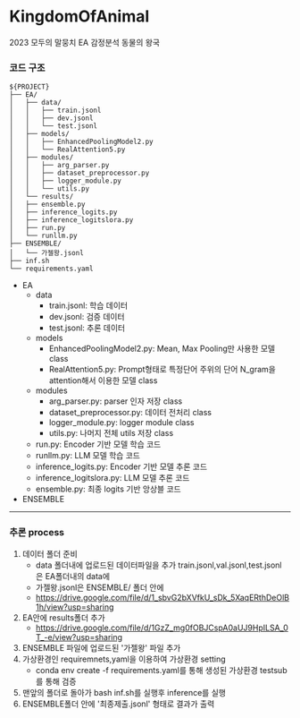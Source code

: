 # KingdomOfAnimal
2023 모두의 말뭉치 EA 감정분석 동물의 왕국

### 코드 구조

```
${PROJECT}
├── EA/
│   ├── data/
│   │   ├── train.jsonl
│   │   ├── dev.jsonl
│   │   └── test.jsonl
│   ├── models/
│   │   ├── EnhancedPoolingModel2.py
│   │   └── RealAttention5.py
│   ├── modules/
│   │   ├── arg_parser.py
│   │   ├── dataset_preprocessor.py
│   │   ├── logger_module.py
│   │   └── utils.py
│   └── results/
│   ├── ensemble.py
│   ├── inference_logits.py
│   ├── inference_logitslora.py
│   ├── run.py
│   └── runllm.py
├── ENSEMBLE/
│   └── 가젤왕.jsonl
├── inf.sh
└── requirements.yaml
```

- EA
    - data
      - train.jsonl: 학습 데이터
      - dev.jsonl: 검증 데이터
      - test.jsonl: 추론 데이터
    - models
      - EnhancedPoolingModel2.py: Mean, Max Pooling만 사용한 모델 class
      - RealAttention5.py: Prompt형태로 특정단어 주위의 단어 N_gram을 attention해서 이용한 모델 class
    - modules
      - arg_parser.py: parser 인자 저장 class
      - dataset_preprocessor.py: 데이터 전처리 class
      - logger_module.py: logger module class
      - utils.py: 나머지 전체 utils 저장 class
  - run.py: Encoder 기반 모델 학습 코드
  - runllm.py: LLM 모델 학습 코드
  - inference_logits.py: Encoder 기반 모델 추론 코드
  - inference_logitslora.py: LLM 모델 추론 코드
  - ensemble.py: 최종 logits 기반 앙상블 코드
- ENSEMBLE


---

### 추론 process

1. 데이터 폴더 준비
   - data 폴더내에 업로드된 데이터파일을 추가 train.jsonl,val.jsonl,test.jsonl 은 EA폴더내의 data에
   - 가젤왕.jsonl은 ENSEMBLE/ 폴더 안에
   - https://drive.google.com/file/d/1_sbvG2bXVfkU_sDk_5XaqERthDeOlB1h/view?usp=sharing
2. EA안에 results폴더 추가
   - https://drive.google.com/file/d/1GzZ_mg0fOBJCspA0aUJ9HpILSA_0T_-e/view?usp=sharing
4. ENSEMBLE 파일에 업로드된 '가젤왕' 파일 추가
5. 가상환경인 requiremnets,yaml을 이용하여 가상환경 setting
   - conda env create -f requirements.yaml를 통해 생성된 가상환경 testsub를 통해 검증
7. 맨앞의 폴더로 돌아가 bash inf.sh를 실행후 inference를 실행
8. ENSEMBLE폴더 안에 '최종제출.jsonl' 형태로 결과가 출력
